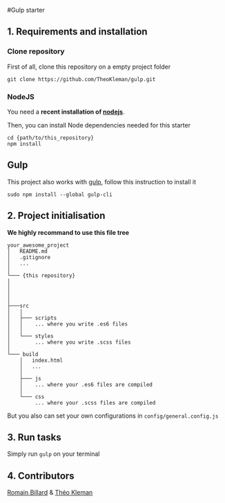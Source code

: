 #Gulp starter

## 1. Requirements and installation

### Clone repository

First of all, clone this repository on a empty project folder

`git clone https://github.com/TheoKleman/gulp.git`

### NodeJS

You need a **recent installation of [nodejs](http://nodejs.org/)**.

Then, you can install Node dependencies needed for this starter

```shell
cd {path/to/this_repository}
npm install
```

## Gulp

This project also works with [gulp](http://gulpjs.com/), follow this instruction to install it
```shell
sudo npm install --global gulp-cli
```


## 2. Project initialisation

**We highly recommand to use this file tree**

```
your_awesome_project
│   README.md
│   .gitignore
│   ...
│
└─── {this repository}
│      
│   
│       
│
├───src
│   │
│   ├─── scripts
│   │    ... where you write .es6 files
│   │
│   └─── styles
│        ... where you write .scss files
│
└─── build
	│   index.html
	│   ...
	│
	├─── js
	│    ... where your .es6 files are compiled
	│
	└─── css
		 ... where your .scss files are compiled
```

But you also can set your own configurations in `config/general.config.js`

## 3. Run tasks

Simply run `gulp` on your terminal

## 4. Contributors

[Romain Billard](https://github.com/rmnbrd/) & [Théo Kleman](https://github.com/TheoKleman/)
